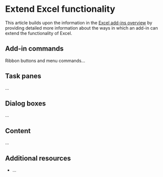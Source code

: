 # Extend Excel functionality

This article builds upon the information in the [Excel add-ins overview](excel-add-ins-overview.md?product=excel) by providing detailed more information about the ways in which an add-in can extend the functionality of Excel.

## Add-in commands

Ribbon buttons and menu commands...

## Task panes

...

## Dialog boxes

...

## Content

...

## Additional resources

* ...
